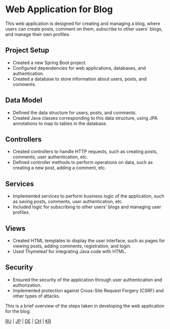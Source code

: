 # Web Application for Blog

This web application is designed for creating and managing a blog, where users can create posts, comment on them, subscribe to other users' blogs, and manage their own profiles.

## Project Setup

- Created a new Spring Boot project.
- Configured dependencies for web applications, databases, and authentication.
- Created a database to store information about users, posts, and comments.

## Data Model

- Defined the data structure for users, posts, and comments.
- Created Java classes corresponding to this data structure, using JPA annotations to map to tables in the database.

## Controllers

- Created controllers to handle HTTP requests, such as creating posts, comments, user authentication, etc.
- Defined controller methods to perform operations on data, such as creating a new post, adding a comment, etc.

## Services

- Implemented services to perform business logic of the application, such as saving posts, comments, user authentication, etc.
- Included logic for subscribing to other users' blogs and managing user profiles.

## Views

- Created HTML templates to display the user interface, such as pages for viewing posts, adding comments, registration, and login.
- Used Thymeleaf for integrating Java code with HTML.

## Security

- Ensured the security of the application through user authentication and authorization.
- Implemented protection against Cross-Site Request Forgery (CSRF) and other types of attacks.

This is a brief overview of the steps taken in developing the web application for the blog.

[RU](../README.md) | [JP](README_JP.MD) | [DE](README_DE.MD) | [CH](README_CH.MD) | [KR](README_KR.MD)